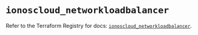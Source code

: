 # `ionoscloud_networkloadbalancer`

Refer to the Terraform Registry for docs: [`ionoscloud_networkloadbalancer`](https://registry.terraform.io/providers/ionos-cloud/ionoscloud/6.7.7/docs/resources/networkloadbalancer).

